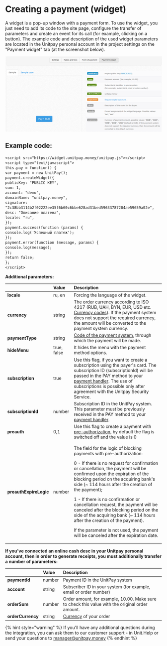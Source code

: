 # Creating a payment \(widget\)

A widget is a pop-up window with a payment form. To use the widget, you just need to add its code to the site page, configure the transfer of parameters and create an event for its call \(for example, clicking on a button\). The example code and description of the used widget parameters are located in the Unitpay personal account in the project settings on the "Payment widget" tab \(at the screenshot below\).

![Location of the widget code in the project settings](../.gitbook/assets/image%20%2848%29.png)

## Example code:

```text
<script src="https://widget.unitpay.money/unitpay.js"></script>
<script type="text/javascript">
this.pay = function() {
var payment = new UnitPay();
payment.createWidget({
publicKey: "PUBLIC KEY",
sum: 1,
account: "demo",
domainName: "unitpay.money",
signature: "2c38bb3114b2f02222ee35f6b60c6bbe628ad31bed59633787204ae59659a02e",
desc: "Описание платежа",
locale: "ru",
});
payment.success(function (params) {
console.log('Успешный платеж');
});
payment.error(function (message, params) {
console.log(message);
});
return false;
};
</script>
```

**Additional parameters:**

<table>
  <thead>
    <tr>
      <th style="text-align:left"></th>
      <th style="text-align:left">Value</th>
      <th style="text-align:left">Description</th>
    </tr>
  </thead>
  <tbody>
    <tr>
      <td style="text-align:left"><b>locale</b>
      </td>
      <td style="text-align:left">ru, en</td>
      <td style="text-align:left">Forcing the language of the widget.</td>
    </tr>
    <tr>
      <td style="text-align:left"><b>currency</b>
      </td>
      <td style="text-align:left">string</td>
      <td style="text-align:left">The order currency according to ISO 4217 (RUB, UAH, BYN, EUR, USD etc.
        <a
        href="https://help.unitpay.ru/v/master/book-of-reference/currency-codes">Currency codes</a>). If the payment system does not support the required
          currency, the amount will be converted to the payment system currency.</td>
    </tr>
    <tr>
      <td style="text-align:left"><b>paymentType</b>
      </td>
      <td style="text-align:left">string</td>
      <td style="text-align:left"><a href="https://help.unitpay.ru/v/master/book-of-reference/payment-system-codes">Code of the payment system</a>,
        through which the payment will be made.</td>
    </tr>
    <tr>
      <td style="text-align:left"><b>hideMenu</b>
      </td>
      <td style="text-align:left">true, false</td>
      <td style="text-align:left">It hides the menu with the payment method options.</td>
    </tr>
    <tr>
      <td style="text-align:left"><b>subscription</b>
      </td>
      <td style="text-align:left">true</td>
      <td style="text-align:left">Use this flag, if you want to create a subscription using the payer&apos;s
        card. The subscription ID (subscriptionId) will be passed in the PAY method
        to your <a href="https://help.unitpay.ru/v/master/payments/payment-handler">payment handler</a>.
        The use of subscriptions is possible only after agreement with the Unitpay
        Security Service.</td>
    </tr>
    <tr>
      <td style="text-align:left"><b>subscriptionId</b>
      </td>
      <td style="text-align:left">number</td>
      <td style="text-align:left">Subscription ID in the UnitPay system. This parameter must be previously
        received in the PAY method to your <a href="https://help.unitpay.ru/v/master/payments/payment-handler">payment handler</a>.</td>
    </tr>
    <tr>
      <td style="text-align:left"><b>preauth</b>
      </td>
      <td style="text-align:left">0,1</td>
      <td style="text-align:left">Use this flag to create a payment with <a href="https://help.unitpay.ru/v/master/payments/pre-authorization-payments">pre-authorization</a>,
        by default the flag is switched off and the value is 0</td>
    </tr>
    <tr>
      <td style="text-align:left"><b>preauthExpireLogic</b>
      </td>
      <td style="text-align:left">number</td>
      <td style="text-align:left">
        <p>The field for the logic of blocking payments with pre-authorization:</p>
        <p></p>
        <p>0 - If there is no request for confirmation or cancellation, the payment
          will be confirmed upon the expiration of the blocking period on the acquiring
          bank&apos;s side (~ 114 hours after the creation of the payment);</p>
        <p></p>
        <p>1 - If there is no confirmation or cancellation request, the payment will
          be canceled after the blocking period on the side of the acquiring bank
          (~ 114 hours after the creation of the payment).</p>
        <p></p>
        <p>If the parameter is not used, the payment will be canceled after the expiration
          date.</p>
      </td>
    </tr>
  </tbody>
</table>

**If you've connected an online cash desc in your Unitpay personal account, then in order to generate receipts, you must additionally transfer a number of parameters:**

|  | Value | Description |
| :--- | :--- | :--- |
| **paymentId** | number | Payment ID in the UnitPay system |
| **account** | string | Subscriber ID in your system \(for example, email or order number\) |
| **orderSum** | number | Order amount, for example, 10.00. Make sure to check this value with the original order amount. |
| **orderCurrency** | string | [Currency](https://help.unitpay.ru/v/master/book-of-reference/currency-codes) of your order |

{% hint style="warning" %}
If you'll have any additional questions during the integration, you can ask them to our customer support - in Unit.Help or send your questions to manager@unitpay.money
{% endhint %}

